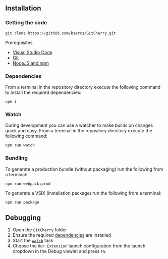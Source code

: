 ## Installation
 
### Getting the code

```
git clone https://github.com/ksercs/GitCherry.git
```

Prerequisites

- [Visual Studio Code](https://code.visualstudio.com/)
- [Git](https://git-scm.com/)
- [NodeJS and npm](https://nodejs.org/)

### Dependencies

From a terminal in the repository directory execute the following command to install the required dependencies:

```
npm i
```

### Watch

During development you can use a watcher to make builds on changes quick and easy. From a terminal in the repository directory execute the following command:

```
npm run watch
```

### Bundling

To generate a production bundle (without packaging) run the following from a terminal:

```
npm run webpack:prod
```

To generate a VSIX (installation package) run the following from a terminal:

```
npm run package
```

## Debugging

1. Open the `GitCherry` folder
2. Ensure the required [dependencies](#dependencies) are installed
3. Start the [`watch`](#watch) task
4. Choose the `Run Extension` launch configuration from the launch dropdown in the Debug viewlet and press `F5`.
